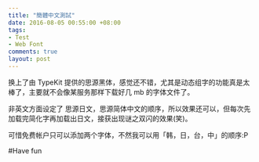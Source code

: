 ```yaml
---
title: "簡體中文測試"
date: 2016-08-05 00:55:00 +08:00
tags:
- Test
- Web Font
comments: true
layout: post
---
```


换上了由 TypeKit 提供的思源黑体，感觉还不错，尤其是动态组字的功能真是太棒了，主要就不会像某服务那样下载好几 mb 的字体文件了。

非英文方面设定了 思源日文，思源简体中文的顺序，所以效果还可以，但每次先加载完简化字再加载出日文，接获出现谜之双闪的效果(笑)。

可惜免费帐户只可以添加两个字体，不然我可以用「韩，日，台，中」的顺序:P

#Have fun
